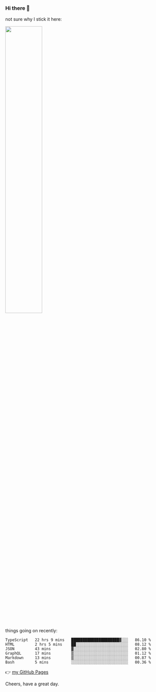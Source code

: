 ### Hi there 👋

not sure why I stick it here:

[<img width="48%" src="https://github-readme-stats.vercel.app/api?username=ykzhukian&show_icons=true&theme=dracula">](https://github.com/anuraghazra/github-readme-stats)


things going on recently:

<!--START_SECTION:waka-->

```text
TypeScript   22 hrs 9 mins   █████████████████████▓░░░   86.10 %
HTML         2 hrs 5 mins    ██░░░░░░░░░░░░░░░░░░░░░░░   08.12 %
JSON         43 mins         ▓░░░░░░░░░░░░░░░░░░░░░░░░   02.80 %
GraphQL      17 mins         ▒░░░░░░░░░░░░░░░░░░░░░░░░   01.12 %
Markdown     13 mins         ▒░░░░░░░░░░░░░░░░░░░░░░░░   00.87 %
Bash         5 mins          ░░░░░░░░░░░░░░░░░░░░░░░░░   00.36 %
```

<!--END_SECTION:waka-->

👉 [my GitHub Pages](https://ykzhukian.github.io)

Cheers, have a great day.

